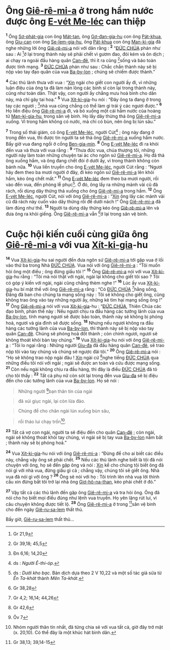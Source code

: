 # Ông [Giê-rê-mi-a]() ở trong hầm nước được ông [E-vét Me-léc]() can thiệp
<sup><b>1</b></sup> Ông [Sơ-phát-gia]() con ông [Mát-tan](), ông [Gơ-đan-gia-hu]() con ông [Pát-khua](), ông [Giu-can]() con ông [Se-lem-gia-hu](), ông [Pát-khua]() con ông [Man-ki-gia]() đã nghe những lời ông [Giê-rê-mi-a]() nói với dân rằng : <sup><b>2</b></sup> “[ĐỨC CHÚA]() phán như sau : Ai [^1*]ở lại trong thành này sẽ phải chết vì gươm đao, đói kém và ôn dịch ; ai chạy ra ngoài đầu hàng quân [Can-đê](), thì ít ra cũng [^2*]sống và bảo toàn được tính mạng. <sup><b>3</b></sup> [ĐỨC CHÚA]() phán như sau : Chắc chắn thành này sẽ bị nộp vào tay đạo quân của vua [Ba-by-lon]() ; chúng sẽ chiếm được thành.”

<sup><b>4</b></sup> Các thủ lãnh thưa với vua : “[Xin]() ngài cho giết con người ấy đi, vì những luận điệu của ông ta đã làm nản lòng các binh sĩ còn lại trong thành này, cũng như toàn dân. Thật vậy, con người ấy chẳng mưu hoà bình cho dân này, mà chỉ gây tai hoạ.” <sup><b>5</b></sup> Vua [Xít-ki-gia]()-hu nói : “Đây ông ta đang ở trong tay các ngươi ; [^3*]nhà vua cũng chẳng có thể làm gì trái ý các ngươi được.” <sup><b>6</b></sup> Họ liền điệu ông [Giê-rê-mi-a]() đi, và bỏ xuống một cái hầm nước của hoàng tử [Man-ki-gia-hu](), trong sân vệ binh. Họ lấy dây thừng thả ông [Giê-rê-mi-a]() xuống. Vì trong hầm không có nước, mà chỉ có bùn, nên ông bị lún sâu.”

<sup><b>7</b></sup> Trong số thái giám, có ông [E-vét Me-léc](), người Cút[^1] ; ông này đang ở trong đền vua, thì được tin người ta sẽ thả ông [Giê-rê-mi-a]() xuống hầm nước. Bấy giờ vua đang ngồi ở cổng [Ben-gia-min](). <sup><b>8</b></sup> Ông [E-vét Me-léc]() đi ra khỏi đền vua và thưa với vua rằng : <sup><b>9</b></sup> “Thưa đức vua, chúa thượng tôi, những người này làm toàn những chuyện tai ác cho ngôn sứ [Giê-rê-mi-a](). Họ đã thả ông xuống hầm, và ông đang chết đói ở dưới ấy, vì trong thành không còn bánh nữa. <sup><b>10</b></sup> Vua liền truyền cho ông [E-vét Me-léc](), người Cút rằng : “Ngươi hãy đem theo ba mươi người ở đây, đi kéo ngôn sứ [Giê-rê-mi-a]() lên khỏi hầm, kẻo ông chết mất.” <sup><b>11</b></sup> Ông [E-vét Me-léc]() đem theo ba mươi người, rồi vào đền vua, đến phòng lễ phục[^2]. Ở đó, ông lấy ra những mảnh vải cũ đã rách, rồi dùng dây thừng thả xuống cho ông [Giê-rê-mi-a]() trong hầm. <sup><b>12</b></sup> Ông [E-vét Me-léc](), người Cút, nói với ông [Giê-rê-mi-a]() : “[Xin]() ông lấy các mảnh vải cũ đã rách này cuốn vào dây thừng rồi để dưới nách !” Ông [Giê-rê-mi-a]() đã làm đúng như thế. <sup><b>13</b></sup> Người ta dùng dây thừng kéo ông [Giê-rê-mi-a]() lên và đưa ông ra khỏi giếng. Ông [Giê-rê-mi-a]() vẫn [^4*]ở lại trong sân vệ binh.


# Cuộc hội kiến cuối cùng giữa ông [Giê-rê-mi-a]() với vua [Xít-ki-gia]()-hu
<sup><b>14</b></sup> Vua [Xít-ki-gia]()-hu sai người đến đưa ngôn sứ [Giê-rê-mi-a]() tới gặp vua ở lối vào thứ ba trong Nhà [ĐỨC CHÚA](). Vua nói với ông [Giê-rê-mi-a]() : “Tôi muốn hỏi ông một điều ; ông đừng giấu tôi !” <sup><b>15</b></sup> Ông [Giê-rê-mi-a]() nói với vua [Xít-ki-gia]()-hu rằng : “Tôi mà nói thật với ngài, ngài lại không cho giết tôi sao ? Tôi có góp ý kiến với ngài, ngài cũng chẳng thèm nghe !” <sup><b>16</b></sup> Lúc ấy vua [Xít-ki-gia]()-hu bí mật thề với ông [Giê-rê-mi-a]() rằng : “Có [ĐỨC CHÚA]() [^5*]hằng sống, Đấng đã ban cho chúng ta mạng sống này : Tôi sẽ không cho giết ông, cũng không trao ông vào tay những người ấy, những kẻ tìm hại mạng sống ông !” <sup><b>17</b></sup> Ông [Giê-rê-mi-a]() nói với vua [Xít-ki-gia]()-hu : “[ĐỨC CHÚA](), Thiên Chúa các đạo binh, phán thế này : Nếu ngươi chịu ra đầu hàng các tướng lãnh của vua [Ba-by-lon](), tính mạng ngươi sẽ được bảo toàn, thành này sẽ không bị phóng hoả, ngươi và gia đình sẽ được sống. <sup><b>18</b></sup> Nhưng nếu ngươi không ra đầu hàng các tướng lãnh của vua [Ba-by-lon](), thì thành này sẽ bị nộp vào tay quân [Can-đê](). Chúng sẽ phóng hoả đốt thành ; còn chính ngươi, ngươi sẽ không thoát khỏi bàn tay chúng.” <sup><b>19</b></sup> Vua [Xít-ki-gia]()-hu nói với ông [Giê-rê-mi-a]() : “Tôi lo ngại rằng : Những người [Giu-đa]() đã đầu hàng quân [Can-đê](), sẽ trao nộp tôi vào tay chúng và chúng sẽ ngược đãi tôi.” <sup><b>20</b></sup> Ông [Giê-rê-mi-a]() nói : “Họ sẽ không trao nộp ngài đâu ! [Xin]() ngài cứ [^6*]nghe tiếng [ĐỨC CHÚA]() qua những điều tôi nói với ngài ; ngài sẽ được an toàn và cứu được mạng sống. <sup><b>21</b></sup> Còn nếu ngài không chịu ra đầu hàng, thì đây là điều [ĐỨC CHÚA]() đã tỏ cho tôi thấy : <sup><b>22</b></sup> Tất cả phụ nữ còn sót lại trong đền vua [Giu-đa]() sẽ bị điệu đến cho các tướng lãnh của vua [Ba-by-lon](). Họ sẽ nói :


> Những người [^7*]bạn thân tín của ngài
>


> đã xúi giục ngài, lại còn lừa đảo.
>


> Chúng để cho chân ngài lún xuống bùn sâu,
>


> rồi tháo lui chạy trốn[^3].
>

<sup><b>23</b></sup> Tất cả vợ con ngài, người ta sẽ điệu đến cho quân [Can-đê]() ; còn ngài, ngài sẽ không thoát khỏi tay chúng, vì ngài sẽ bị tay vua [Ba-by-lon]() nắm bắt ; thành này sẽ bị phóng hoả.”

<sup><b>24</b></sup> Vua [Xít-ki-gia]()-hu nói với ông [Giê-rê-mi-a]() : “Đừng để cho ai biết các điều này, chẳng vậy ông sẽ phải chết. <sup><b>25</b></sup> Nếu các thủ lãnh nghe biết là tôi đã nói chuyện với ông, họ sẽ đến gặp ông và nói : [Xin]() kể cho chúng tôi biết ông đã nói gì với nhà vua, đừng giấu gì cả ; chẳng vậy, chúng tôi sẽ giết ông. Nhà vua đã nói gì với ông ? <sup><b>26</b></sup> Ông sẽ nói với họ : Tôi trình lên nhà vua lời thỉnh cầu xin đừng bắt tôi trở lại nhà ông [Giơ-hô-na-than](), kẻo phải chết ở đó.”

<sup><b>27</b></sup> Vậy tất cả các thủ lãnh đến gặp ông [Giê-rê-mi-a]() và tra hỏi ông. Ông đã nói cho họ biết mọi điều đúng như lệnh vua truyền. Họ yên lặng rút lui, vì câu chuyện không được tiết lộ. <sup><b>28</b></sup> Ông [Giê-rê-mi-a]() ở trong [^8*]sân vệ binh cho đến ngày [Giê-ru-sa-lem]() thất thủ.

Bấy giờ, [Giê-ru-sa-lem]() thất thủ...

[^1]: ds : *Người Ê-thi-óp*.
[^2]: ds : *Dưới kho bạc*. Bản dịch dựa theo 2 V 10,22 và một số tác giả sửa từ *Ên Ta-khát* thành *Mên Ta-khát*.
[^3]: Nhóm người thân tín nhất, đã từng chia sẻ với vua tất cả, giờ đây trở mặt (x. 20,10). Có thể đây là một khúc hát bình dân.
[^1*]: Gr 21,9
[^2*]: Gr 39,18; 45,5
[^3*]: Đn 6,16; 14,20
[^4*]: Gr 38,28
[^5*]: Gr 4,2; 16,14; 44,26
[^6*]: Gr 42,6
[^7*]: Ôv 7
[^8*]: Gr 38,13; 39,14-15